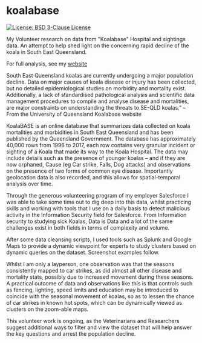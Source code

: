 # koalabase
[![License: BSD 3-Clause License](https://img.shields.io/badge/License-BSD%203--Clause-blue.svg)](https://opensource.org/licenses/BSD-3-Clause)
  
My Volunteer research on data from "Koalabase" Hospital and sightings data. An attempt to help shed light on the concerning rapid decline of the koala in South East Queensland. 

For full analysis, see my [website](https://dataviz.com.au/2018/06/06/koalabase-disease-and-accident-hospital/)

South East Queensland koalas are currently undergoing a major population decline. Data on major causes of koala disease or injury has been collected, but no detailed epidemiological studies on morbidity and mortality exist. Additionally, a lack of standardised pathological analysis and scientific data management procedures to compile and analyse disease and mortalities, are major constraints on understanding the threats to SE-QLD koalas.” – From the University of Queensland Koalabase website

KoalaBASE is an online database that summarizes data collected on koala mortalities and morbidities in South East Queensland and has been published by the Queensland Government. The database has approximately 40,000 rows from 1996 to 2017,  each row contains very granular incident or sighting of a Koala that made its way to the Koala Hospital. The data may include details such as the presence of younger koalas – and if they are now orphaned, Cause  (eg Car strike, Falls, Dog attacks) and observations on the presence of two forms of common eye disease. Importantly geolocation data is also recorded, and this allows for spatial-temporal analysis over time.

Through the generous volunteering program of my employer Salesforce I was able to take some time out to dig deep into this data, whilst practicing skills and working with tools that I use on a daily basis to detect malicious activity in the Information Security field for Salesforce. From Information security to studying sick Koalas, Data is Data and a lot of the same challenges exist in both fields in terms of complexity and volume.

After some data cleansing scripts, I used tools such as Splunk and Google Maps to provide a dynamic viewpoint for experts to study clusters based on dynamic queries on the dataset. Screenshot examples follow.

Whilst I am only a layperson, one observation was that the seasons consistently mapped to car strikes, as did almost all other disease and mortality stats, possibly due to increased movement during these seasons.  A practical outcome of data and observations like this is that controls such as fencing, lighting, speed limits and education may be introduced to coincide with the seasonal movement of koalas, so as to lessen the chance of car strikes in known hot spots, which can be dynamically viewed as clusters on the zoom-able maps.

This volunteer work is ongoing, as the Veterinarians and Researchers suggest additional ways to filter and view the dataset that will help answer the key questions and arrest the population decline.

